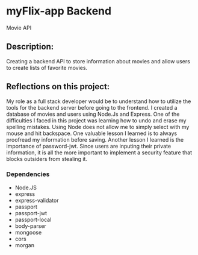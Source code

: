 # myFlix-app Backend
Movie API

## Description:
Creating a backend API to store information about movies and allow users to create lists of favorite movies.


## Reflections on this project:
My role as a full stack developer would be to understand how to utilize the tools for the backend server before going to the frontend. 
I created a database of movies and users using Node.Js and Express. One of the difficulties I faced in this project was learning how to
undo and erase my spelling mistakes. Using Node does not allow me to simply select with my mouse and hit backspace. One valuable lesson I learned
is to always proofread my information before saving. Another lesson I learned is the importance of password-jwt. Since users are inputing their private 
information, it is all the more important to implement a security feature that blocks outsiders from stealing it.

### Dependencies
- Node.JS
- express
- express-validator
- passport
- passport-jwt
- passport-local
- body-parser
- mongoose
- cors
- morgan
